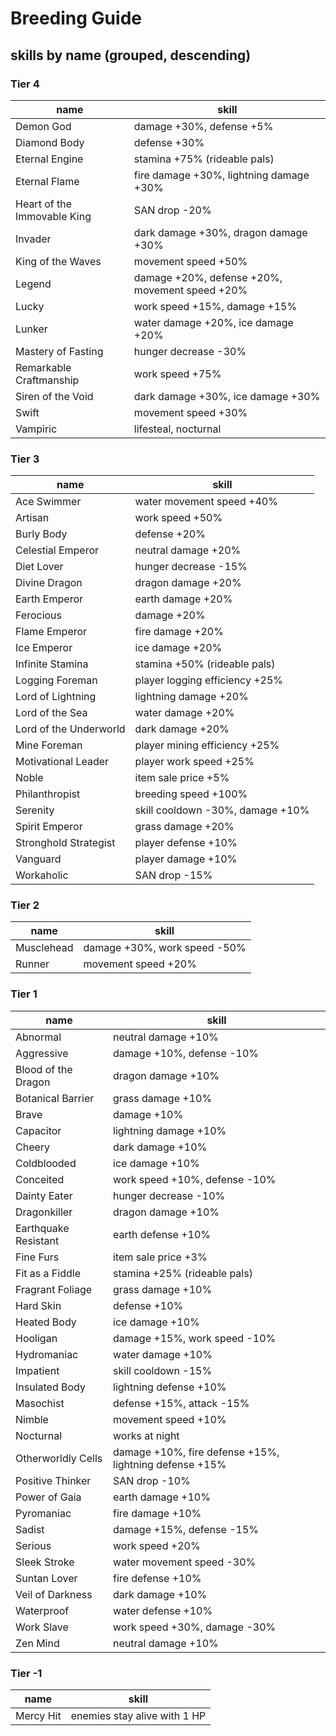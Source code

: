 # Breeding Guide

## skills by name (grouped, descending)

### Tier 4

| name                        | skill                                          |
| --------------------------- | ---------------------------------------------- |
| Demon God                   | damage +30%, defense +5%                       |
| Diamond Body                | defense +30%                                   |
| Eternal Engine              | stamina +75% (rideable pals)                   |
| Eternal Flame               | fire damage +30%, lightning damage +30%        |
| Heart of the Immovable King | SAN drop -20%                                  |
| Invader                     | dark damage +30%, dragon damage +30%           |
| King of the Waves           | movement speed +50%                            |
| Legend                      | damage +20%, defense +20%, movement speed +20% |
| Lucky                       | work speed +15%, damage +15%                   |
| Lunker                      | water damage +20%, ice damage +20%             |
| Mastery of Fasting          | hunger decrease -30%                           |
| Remarkable Craftmanship     | work speed +75%                                |
| Siren of the Void           | dark damage +30%, ice damage +30%              |
| Swift                       | movement speed +30%                            |
| Vampiric                    | lifesteal, nocturnal                           |

### Tier 3

| name                   | skill                            |
| ---------------------- | -------------------------------- |
| Ace Swimmer            | water movement speed +40%        |
| Artisan                | work speed +50%                  |
| Burly Body             | defense +20%                     |
| Celestial Emperor      | neutral damage +20%              |
| Diet Lover             | hunger decrease -15%             |
| Divine Dragon          | dragon damage +20%               |
| Earth Emperor          | earth damage +20%                |
| Ferocious              | damage +20%                      |
| Flame Emperor          | fire damage +20%                 |
| Ice Emperor            | ice damage +20%                  |
| Infinite Stamina       | stamina +50% (rideable pals)     |
| Logging Foreman        | player logging efficiency +25%   |
| Lord of Lightning      | lightning damage +20%            |
| Lord of the Sea        | water damage +20%                |
| Lord of the Underworld | dark damage +20%                 |
| Mine Foreman           | player mining efficiency +25%    |
| Motivational Leader    | player work speed +25%           |
| Noble                  | item sale price +5%              |
| Philanthropist         | breeding speed +100%             |
| Serenity               | skill cooldown -30%, damage +10% |
| Spirit Emperor         | grass damage +20%                |
| Stronghold Strategist  | player defense +10%              |
| Vanguard               | player damage +10%               |
| Workaholic             | SAN drop -15%                    |

### Tier 2

| name       | skill                        |
| ---------- | ---------------------------- |
| Musclehead | damage +30%, work speed -50% |
| Runner     | movement speed +20%          |

### Tier 1

| name                 | skill                                                  |
| -------------------- | ------------------------------------------------------ |
| Abnormal             | neutral damage +10%                                    |
| Aggressive           | damage +10%, defense -10%                              |
| Blood of the Dragon  | dragon damage +10%                                     |
| Botanical Barrier    | grass damage +10%                                      |
| Brave                | damage +10%                                            |
| Capacitor            | lightning damage +10%                                  |
| Cheery               | dark damage +10%                                       |
| Coldblooded          | ice damage +10%                                        |
| Conceited            | work speed +10%, defense -10%                          |
| Dainty Eater         | hunger decrease -10%                                   |
| Dragonkiller         | dragon damage +10%                                     |
| Earthquake Resistant | earth defense +10%                                     |
| Fine Furs            | item sale price +3%                                    |
| Fit as a Fiddle      | stamina +25% (rideable pals)                           |
| Fragrant Foliage     | grass damage +10%                                      |
| Hard Skin            | defense +10%                                           |
| Heated Body          | ice damage +10%                                        |
| Hooligan             | damage +15%, work speed -10%                           |
| Hydromaniac          | water damage +10%                                      |
| Impatient            | skill cooldown -15%                                    |
| Insulated Body       | lightning defense +10%                                 |
| Masochist            | defense +15%, attack -15%                              |
| Nimble               | movement speed +10%                                    |
| Nocturnal            | works at night                                         |
| Otherworldly Cells   | damage +10%, fire defense +15%, lightning defense +15% |
| Positive Thinker     | SAN drop -10%                                          |
| Power of Gaia        | earth damage +10%                                      |
| Pyromaniac           | fire damage +10%                                       |
| Sadist               | damage +15%, defense -15%                              |
| Serious              | work speed +20%                                        |
| Sleek Stroke         | water movement speed -30%                              |
| Suntan Lover         | fire defense +10%                                      |
| Veil of Darkness     | dark damage +10%                                       |
| Waterproof           | water defense +10%                                     |
| Work Slave           | work speed +30%, damage -30%                           |
| Zen Mind             | neutral damage +10%                                    |

### Tier -1

| name      | skill                        |
| --------- | ---------------------------- |
| Mercy Hit | enemies stay alive with 1 HP |
